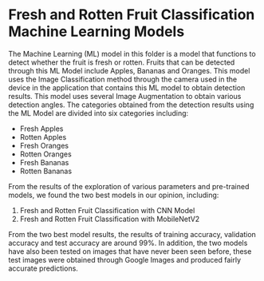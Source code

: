 # Fresh and Rotten Fruit Classification Machine Learning Models
The Machine Learning (ML) model in this folder is a model that functions to detect whether the fruit is fresh or rotten. Fruits that can be detected through this ML Model include Apples, Bananas and Oranges. This model uses the Image Classification method through the camera used in the device in the application that contains this ML model to obtain detection results. This model uses several Image Augmentation to obtain various detection angles. The categories obtained from the detection results using the ML Model are divided into six categories including:


* Fresh Apples
* Rotten Apples
* Fresh Oranges
* Rotten Oranges
* Fresh Bananas 
* Rotten Bananas


From the results of the exploration of various parameters and pre-trained models, we found the two best models in our opinion, including:


1. Fresh and Rotten Fruit Classification with CNN Model
2. Fresh and Rotten Fruit Classification with MobileNetV2


From the two best model results, the results of training accuracy, validation accuracy and test accuracy are around 99%. In addition, the two models have also been tested on images that have never been seen before, these test images were obtained through Google Images and produced fairly accurate predictions.
